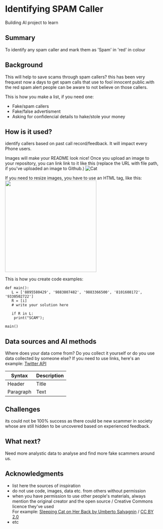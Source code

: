 # Identifying SPAM Caller
Building AI project to learn
## Summary

To identify any spam caller and mark them as 'Spam' in 'red' in colour


## Background

This will help to save scams through spam callers? this has been very frequest now a days to get spam calls that use to fool innocent public.with the red spam alert people can be aware to not believe on those callers.

This is how you make a list, if you need one:
* Fake/spam callers
* Fake/false advertisment
* Asking for confidencial details to hake/stole your money


## How is it used?

identify callers based on past call record/feedback. It will impact every Phone users.

Images will make your README look nice!
Once you upload an image to your repository, you can link link to it like this (replace the URL with file path, if you've uploaded an image to Github.)
![Cat]([https://github.com/learntofly913/my-first-project/commit/9c9a7ef906599a72009817f88c69ee12ea338c88#diff-ea3c7f657c244abc9ec88fd2a11d38f597500ddefe8a918fdf501d7260fc8df])

If you need to resize images, you have to use an HTML tag, like this:
<img src="https://upload.wikimedia.org/wikipedia/commons/5/5e/Sleeping_cat_on_her_back.jpg](https://github.com/learntofly913/my-first-project/commit/9c9a7ef906599a72009817f88c69ee12ea338c88#diff-ea3c7f657c244abc9ec88fd2a11d38f597500ddefe8a918fdf501d7260fc8df7" width="300">

This is how you create code examples:
```
def main():
   L = ['8895580429', '9883807482', '9883366500', '8101608172', '9330502722']
   R = [i]
   # write your solution here

   if R in L:
    print("SCAM");

main()
```


## Data sources and AI methods
Where does your data come from? Do you collect it yourself or do you use data collected by someone else?
If you need to use links, here's an example:
[Twitter API]([https://developer.twitter.com/en/docs](https://cyberdecode.in/list-of-fraud-scammers-mobile-numbers-in-india/))

| Syntax      | Description |
| ----------- | ----------- |
| Header      | Title       |
| Paragraph   | Text        |

## Challenges

its could not be 100% success as there could be new scammer in society whose are still hidden to be uncovered based on experienced feedback.

## What next?

Need more analystic data to analyse and find more fake scammers around us.


## Acknowledgments

* list here the sources of inspiration 
* do not use code, images, data etc. from others without permission
* when you have permission to use other people's materials, always mention the original creator and the open source / Creative Commons licence they've used
  <br>For example: [Sleeping Cat on Her Back by Umberto Salvagnin](https://commons.wikimedia.org/wiki/File:Sleeping_cat_on_her_back.jpg#filelinks) / [CC BY 2.0](https://creativecommons.org/licenses/by/2.0)
* etc
